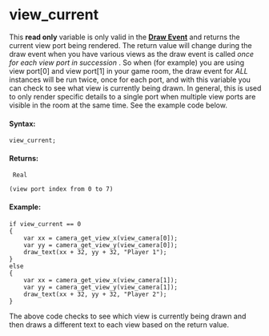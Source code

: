 # view_current

This **read only** variable is only valid in the [**Draw
Event**](../../../../The_Asset_Editors/Object_Properties/Draw_Events)
and returns the current view port being rendered. The return value will
change during the draw event when you have various views as the draw
event is called *once for each view port in succession* . So when (for
example) you are using view port\[0\] and view port\[1\] in your game
room, the draw event for *ALL* instances will be run twice, once for
each port, and with this variable you can check to see what view is
currently being drawn. In general, this is used to only render specific
details to a single port when multiple view ports are visible in the
room at the same time. See the example code below.

#### Syntax:

``` gml
view_current;
```

#### Returns:

``` gml
 Real

(view port index from 0 to 7)
```

#### Example:

``` gml
if view_current == 0
{
    var xx = camera_get_view_x(view_camera[0]);
    var yy = camera_get_view_y(view_camera[0]);
    draw_text(xx + 32, yy + 32, "Player 1");
}
else
{
    var xx = camera_get_view_x(view_camera[1]);
    var yy = camera_get_view_y(view_camera[1]);
    draw_text(xx + 32, yy + 32, "Player 2");
}
```

The above code checks to see which view is currently being drawn and
then draws a different text to each view based on the return value.
